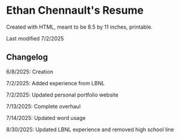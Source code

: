 # Ethan Chennault's Resume

Created with HTML, meant to be 8.5 by 11 inches, printable.

Last modified 7/2/2025

## Changelog

6/8/2025: Creation

7/2/2025: Added experience from LBNL

7/2/2025: Updated personal portfolio website

7/13/2025: Complete overhaul

7/14/2025: Updated word usage

8/30/2025: Updated LBNL experience and removed high school line

